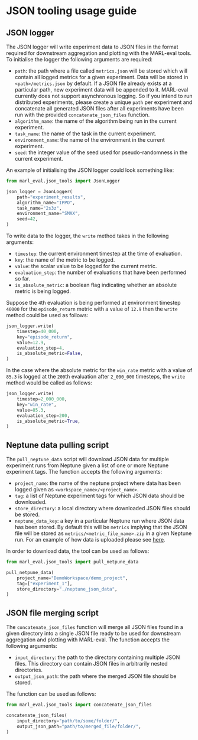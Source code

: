 # JSON tooling usage guide

## JSON logger

The JSON logger will write experiment data to JSON files in the format required for downstream aggregation and plotting with the MARL-eval tools. To initialise the logger the following arguments are required:

* `path`: the path where a file called `metrics.json` will be stored which will contain all logged metrics for a given experiment. Data will be stored in `<path>/metrics.json` by default. If a JSON file already exists at a particular path, new experiment data will be appended to it. MARL-eval currently does not support asynchronous logging. So if you intend to run distributed experiments, please create a unique `path` per experiment and concatenate all generated JSON files after all experiments have been run with the provided `concatenate_json_files` function.
* `algorithm_name`: the name of the algorithm being run in the current experiment.
* `task_name`: the name of the task in the current experiment.
* `environment_name`: the name of the environment in the current experiment.
* `seed`: the integer value of the seed used for pseudo-randomness in the current experiment.

An example of initialising the JSON logger could look something like:

```python
from marl_eval.json_tools import JsonLogger

json_logger = JsonLogger(
    path="experiment_results",
    algorithm_name="IPPO",
    task_name="2s3z",
    environment_name="SMAX",
    seed=42,
)
```

To write data to the logger, the `write` method takes in the following arguments:

* `timestep`: the current environment timestep at the time of evaluation.
* `key`: the name of the metric to be logged.
* `value`: the scalar value to be logged for the current metric.
* `evaluation_step`: the number of evaluations that have been performed so far.
* `is_absolute_metric`: a boolean flag indicating whether an absolute metric is being logged.

Suppose the `4`th evaluation is being performed at environment timestep `40000` for the `episode_return` metric with a value of `12.9` then the `write` method could be used as follows:

```python
json_logger.write(
    timestep=40_000,
    key="episode_return",
    value=12.9,
    evaluation_step=4,
    is_absolute_metric=False,
)
```

In the case where the absolute metric for the `win_rate` metric with a value of `85.3` is logged at the `200`th evaluation after `2_000_000` timesteps, the `write` method would be called as follows:

```python
json_logger.write(
    timestep=2_000_000,
    key="win_rate",
    value=85.3,
    evaluation_step=200,
    is_absolute_metric=True,
)
```

## Neptune data pulling script
The `pull_neptune_data` script will download JSON data for multiple experiment runs from Neptune given a list of one or more Neptune experiment tags. The function accepts the following arguments:

* `project_name`: the name of the neptune project where data has been logged given as `<workspace_name>/<project_name>`.
* `tag`: a list of Neptune experiment tags for which JSON data should be downloaded.
* `store_directory`: a local directory where downloaded JSON files should be stored.
* `neptune_data_key`: a key in a particular Neptune run where JSON data has been stored. By default this will be `metrics` implying that the JSON file will be stored as `metrics/<metric_file_name>.zip` in a given Neptune run. For an example of how data is uploaded please see [here](https://github.com/instadeepai/Mava/blob/ce9a161a0b293549b2a34cd9a8d794ba7e0c9949/mava/utils/logger.py#L182).

In order to download data, the tool can be used as follows:

```python
from marl_eval.json_tools import pull_netpune_data

pull_netpune_data(
    project_name="DemoWorkspace/demo_project",
    tag=["experiment_1"],
    store_directory="./neptune_json_data",
)
```

## JSON file merging script
The `concatenate_json_files` function will merge all JSON files found in a given directory into a single JSON file ready to be used for downstream aggregation and plotting with MARL-eval. The function accepts the following arguments:

* `input_directory`: the path to the directory containing multiple JSON files. This directory can contain JSON files in arbitrarily nested directories.
* `output_json_path`: the path where the merged JSON file should be stored.

The function can be used as follows:

```python
from marl_eval.json_tools import concatenate_json_files

concatenate_json_files(
    input_directory="path/to/some/folder/",
    output_json_path="path/to/merged_file/folder/",
)
```
